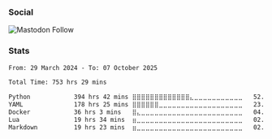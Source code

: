 <!--### Hi there 👋 -->

<!--
**titabo2k/titabo2k** is a ✨ _special_ ✨ repository because its `README.md` (this file) appears on your GitHub profile.

Here are some ideas to get you started:

- 🔭 I’m currently working on ...
- 🌱 I’m currently learning ...
- 👯 I’m looking to collaborate on ...
- 🤔 I’m looking for help with ...
- 💬 Ask me about ...
- 📫 How to reach me: ...
- 😄 Pronouns: ...
- ⚡ Fun fact: ...
-->

### Social

<object>
    <img alt="Mastodon Follow" src="https://img.shields.io/mastodon/follow/109327964185632932?domain=https%3A%2F%2Ffosstodon.org&style=social&logoColor=black&link=https%3A%2F%2Ffosstodon.org%2F%40titabo2k">
</object>

### Stats

<!--START_SECTION:waka-->

```txt
From: 29 March 2024 - To: 07 October 2025

Total Time: 753 hrs 29 mins

Python            394 hrs 42 mins ⣿⣿⣿⣿⣿⣿⣿⣿⣿⣿⣿⣿⣿⣄⣀⣀⣀⣀⣀⣀⣀⣀⣀⣀⣀   52.37 %
YAML              178 hrs 25 mins ⣿⣿⣿⣿⣿⣿⣀⣀⣀⣀⣀⣀⣀⣀⣀⣀⣀⣀⣀⣀⣀⣀⣀⣀⣀   23.67 %
Docker            36 hrs 3 mins   ⣿⣄⣀⣀⣀⣀⣀⣀⣀⣀⣀⣀⣀⣀⣀⣀⣀⣀⣀⣀⣀⣀⣀⣀⣀   04.78 %
Lua               19 hrs 34 mins  ⣶⣀⣀⣀⣀⣀⣀⣀⣀⣀⣀⣀⣀⣀⣀⣀⣀⣀⣀⣀⣀⣀⣀⣀⣀   02.60 %
Markdown          19 hrs 23 mins  ⣶⣀⣀⣀⣀⣀⣀⣀⣀⣀⣀⣀⣀⣀⣀⣀⣀⣀⣀⣀⣀⣀⣀⣀⣀   02.57 %
```

<!--END_SECTION:waka-->
